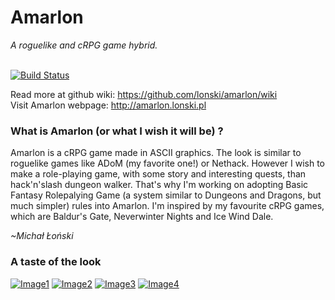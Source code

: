 # Amarlon</h2>
<i>A roguelike and cRPG game hybrid.</i><br/><br/>

[![Build Status](https://travis-ci.org/lonski/amarlon.svg?branch=master)](https://travis-ci.org/lonski/amarlon)

Read more at github wiki: https://github.com/lonski/amarlon/wiki<br/>
Visit Amarlon webpage: http://amarlon.lonski.pl

### What is Amarlon (or what I wish it will be) ?

Amarlon is a cRPG game made in ASCII graphics. The look is similar to roguelike games like ADoM (my favorite one!) or Nethack. However I wish to make a role-playing game, with some story and interesting quests, than hack'n'slash dungeon walker. That's why I'm working on adopting Basic Fantasy Rolepalying Game (a system similar to Dungeons and Dragons, but much simpler) rules into Amarlon. I'm inspired by my favourite cRPG games, which are Baldur's Gate, Neverwinter Nights and Ice Wind Dale.

*~Michał Łoński*

### A taste of the look

[![Image1](http://amarlon.lonski.pl/gallery_img/mini/amarlon1.png)](http://amarlon.eu/gallery_img/amarlon1.png)
[![Image2](http://amarlon.lonski.pl/gallery_img/mini/amarlon2.png)](http://amarlon.eu/gallery_img/amarlon2.png)
[![Image3](http://amarlon.lonski.pl/gallery_img/mini/insp_item.png)](http://amarlon.eu/gallery_img/insp_item.png)
[![Image4](http://amarlon.lonski.pl/gallery_img/mini/spellbook_1.png)](http://amarlon.eu/gallery_img/spellbook_1.png)

